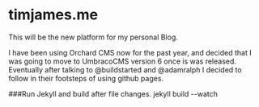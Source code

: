 timjames.me
====================

This will be the new platform for my personal Blog.

I have been using Orchard CMS now for the past year, and decided that I was going to move to UmbracoCMS version 6 once is was released. 
Eventually after talking to @buildstarted and @adamralph I decided to follow in their footsteps of using github pages.

###Run Jekyll and build after file changes.
    jekyll build --watch

